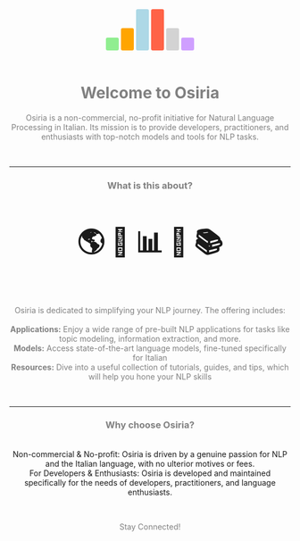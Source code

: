 <style>
.vertical-text {
    writing-mode: vertical-lr;
    text-orientation: upright;
    background-color:red;
}
</style>
<center>
<body>
<span class="vertical-text" style="background-color:lightgreen;border-radius: 3px;padding: 3px;"> </span>
<span class="vertical-text" style="background-color:orange;border-radius: 3px;padding: 3px;">  </span>
<span class="vertical-text" style="background-color:lightblue;border-radius: 3px;padding: 3px;">    </span>
<span class="vertical-text" style="background-color:tomato;border-radius: 3px;padding: 3px;">    </span>
<span class="vertical-text" style="background-color:lightgrey;border-radius: 3px;padding: 3px;">  </span>
<span class="vertical-text" style="background-color:#CF9FFF;border-radius: 3px;padding: 3px;"> </span>
</body>
</center>
<br>
<center><h1><span style="color:grey">Welcome to Osiria</span></h1></center>
<center><p><span style="color:grey">Osiria is a non-commercial, no-profit initiative for Natural Language Processing in Italian. Its mission is to provide developers, practitioners, and enthusiasts with top-notch models and tools for NLP tasks.</span></p></center>

<br>
<hr>
<center><h3><span style="color:grey">What is this about?</span></h3></center>
<br>
<center><h3><span style="font-size:3em">🌎 📄 📊 📰 📚</h3></span></center><br><br>
<center><p><span style="color:grey">Osiria is dedicated to simplifying your NLP journey. The offering includes:
<br>
<br>
<b>Applications:</b> Enjoy a wide range of pre-built NLP applications for tasks like topic modeling, information extraction, and more.
<br>
<b>Models:</b> Access state-of-the-art language models, fine-tuned specifically for Italian
<br>
<b>Resources:</b> Dive into a useful collection of tutorials, guides, and tips, which will help you hone your NLP skills
</span></p></center>

<br>
<hr>
<center><h3><span style="color:grey">Why choose Osiria?</span></h3></center>

<center><p><span style="color:grey">
    
<br>Non-commercial & No-profit: Osiria is driven by a genuine passion for NLP and the Italian language, with no ulterior motives or fees.
<br>For Developers & Enthusiasts: Osiria is developed and maintained specifically for the needs of developers, practitioners, and language enthusiasts.

</span></p></center>

<br>
<center><p><span style="color:grey">Stay Connected!</span></p></center>
